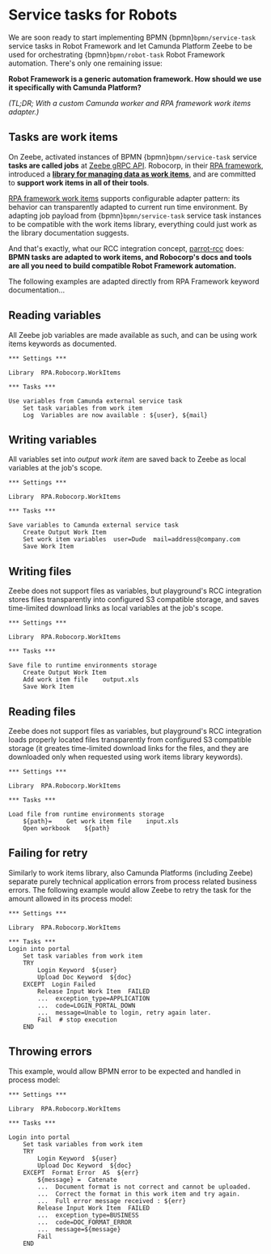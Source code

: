 # Service tasks for Robots

We are soon ready to start implementing BPMN {bpmn}`bpmn/service-task` service tasks in Robot Framework and let Camunda Platform Zeebe to be used for orchestrating {bpmn}`bpmn/robot-task` Robot Framework automation. There's only one remaining issue:

**Robot Framework is a generic automation framework. How should we use it specifically with Camunda Platform?**

*(TL;DR; With a custom Camunda worker and RPA framework work items adapter.)*


## Tasks are work items

On Zeebe, activated instances of BPMN {bpmn}`bpmn/service-task` service **tasks are called jobs** at [Zeebe gRPC API](https://docs.camunda.io/docs/apis-clients/grpc/). Robocorp, in their [RPA framework](https://rpaframework.org/), introduced a [**library for managing data as work items**](https://rpaframework.org/libraries/robocorp_workitems/index.html), and are committed to **support work items in all of their tools**.

[RPA framework work items](https://rpaframework.org/libraries/robocorp_workitems/index.html) supports configurable adapter pattern: its behavior can transparently adapted to current run time environment. By adapting job payload from {bpmn}`bpmn/service-task` service task instances to be compatible with the work items library, everything could just work as the library documentation suggests.

And that's exactly, what our RCC integration concept, [parrot-rcc](https://github.com/datakurre/parrot-rcc/) does: **BPMN tasks are adapted to work items, and Robocorp's docs and tools are all you need to build compatible Robot Framework automation.**

The following examples are adapted directly from RPA Framework keyword documentation...


## Reading variables

All Zeebe job variables are made available as such, and can be using work items keywords as documented.

```robotframework
*** Settings ***

Library  RPA.Robocorp.WorkItems

*** Tasks ***

Use variables from Camunda external service task
    Set task variables from work item
    Log  Variables are now available : ${user}, ${mail}
```


## Writing variables

All variables set into *output work item* are saved back to Zeebe as local variables at the job's scope.

```robotframework
*** Settings ***

Library  RPA.Robocorp.WorkItems

*** Tasks ***

Save variables to Camunda external service task
    Create Output Work Item
    Set work item variables  user=Dude  mail=address@company.com
    Save Work Item
```


## Writing files

Zeebe does not support files as variables, but playground's RCC integration stores files transparently into configured S3 compatible storage, and saves time-limited download links as local variables at the job's scope.

```robotframework
*** Settings ***

Library  RPA.Robocorp.WorkItems

*** Tasks ***

Save file to runtime environments storage
    Create Output Work Item
    Add work item file    output.xls
    Save Work Item
```


## Reading files

Zeebe does not support files as variables, but playground's RCC integration loads properly located files transparently from configured S3 compatible storage (it greates time-limited download links for the files, and they are downloaded only when requested using work items library keywords).

```robotframework
*** Settings ***

Library  RPA.Robocorp.WorkItems

*** Tasks ***

Load file from runtime environments storage
    ${path}=    Get work item file    input.xls
    Open workbook    ${path}
```


## Failing for retry

Similarly to work items library, also Camunda Platforms (including Zeebe) separate purely technical application errors from process related business errors. The following example would allow Zeebe to retry the task for the amount allowed in its process model:

```robotframework
*** Settings ***

Library  RPA.Robocorp.WorkItems

*** Tasks ***
Login into portal
    Set task variables from work item
    TRY
        Login Keyword  ${user}
        Upload Doc Keyword  ${doc}
    EXCEPT  Login Failed
        Release Input Work Item  FAILED
        ...  exception_type=APPLICATION
        ...  code=LOGIN_PORTAL_DOWN
        ...  message=Unable to login, retry again later.
        Fail  # stop execution
    END
```


## Throwing errors

This example, would allow BPMN error to be expected and handled in process model:

```robotframework
*** Settings ***

Library  RPA.Robocorp.WorkItems

*** Tasks ***

Login into portal
    Set task variables from work item
    TRY
        Login Keyword  ${user}
        Upload Doc Keyword  ${doc}
    EXCEPT  Format Error  AS  ${err}
        ${message} =  Catenate
        ...  Document format is not correct and cannot be uploaded.
        ...  Correct the format in this work item and try again.
        ...  Full error message received : ${err}
        Release Input Work Item  FAILED
        ...  exception_type=BUSINESS
        ...  code=DOC_FORMAT_ERROR
        ...  message=${message}
        Fail
    END
```
